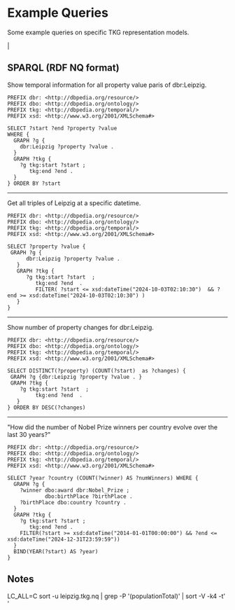 # Example Queries

Some example queries on specific TKG representation models.

| 

## SPARQL (RDF NQ format)

Show temporal information for all property value paris of dbr:Leipzig.

```sparql
PREFIX dbr: <http://dbpedia.org/resource/>
PREFIX dbo: <http://dbpedia.org/ontology/>
PREFIX tkg: <http://dbpedia.org/temporal/>
PREFIX xsd: <http://www.w3.org/2001/XMLSchema#>

SELECT ?start ?end ?property ?value
WHERE {
  GRAPH ?g {
    dbr:Leipzig ?property ?value .
  }
  GRAPH ?tkg {
    ?g tkg:start ?start ;
       tkg:end ?end .
  }
} ORDER BY ?start
```

---

Get all triples of Leipzig at a specific datetime.

```sparql
PREFIX dbr: <http://dbpedia.org/resource/>
PREFIX dbo: <http://dbpedia.org/ontology/>
PREFIX tkg: <http://dbpedia.org/temporal/>
PREFIX xsd: <http://www.w3.org/2001/XMLSchema#>

SELECT ?property ?value {
 GRAPH ?g {
      dbr:Leipzig ?property ?value . 
   } 
   GRAPH ?tkg { 
      ?g tkg:start ?start  ;
         tkg:end ?end  .
         FILTER( ?start <= xsd:dateTime("2024-10-03T02:10:30")  && ?end >= xsd:dateTime("2024-10-03T02:10:30") )
   }
}
```

---

Show number of property changes for dbr:Leipzig.

```sparql
PREFIX dbr: <http://dbpedia.org/resource/>
PREFIX dbo: <http://dbpedia.org/ontology/>
PREFIX tkg: <http://dbpedia.org/temporal/>
PREFIX xsd: <http://www.w3.org/2001/XMLSchema#>

SELECT DISTINCT(?property) (COUNT(?start)  as ?changes) {
 GRAPH ?g {dbr:Leipzig ?property ?value . } 
 GRAPH ?tkg { 
    ?g tkg:start ?start  ;
         tkg:end ?end  .
   }
} ORDER BY DESC(?changes)
```

---

"How did the number of Nobel Prize winners per country evolve over the last 30 years?"

```sparql
PREFIX dbr: <http://dbpedia.org/resource/>
PREFIX dbo: <http://dbpedia.org/ontology/>
PREFIX tkg: <http://dbpedia.org/temporal/>
PREFIX xsd: <http://www.w3.org/2001/XMLSchema#>

SELECT ?year ?country (COUNT(?winner) AS ?numWinners) WHERE {
  GRAPH ?g {
    ?winner dbo:award dbr:Nobel_Prize ; 
            dbo:birthPlace ?birthPlace .
    ?birthPlace dbo:country ?country .
  }
  GRAPH ?tkg {
    ?g tkg:start ?start ;
       tkg:end ?end .
    FILTER(?start >= xsd:dateTime("2014-01-01T00:00:00") && ?end <= xsd:dateTime("2024-12-31T23:59:59"))
  }
  BIND(YEAR(?start) AS ?year)
} 
```

## Notes

LC_ALL=C sort -u  leipzig.tkg.nq  | grep -P '(populationTotal)' | sort -V -k4 -t' '